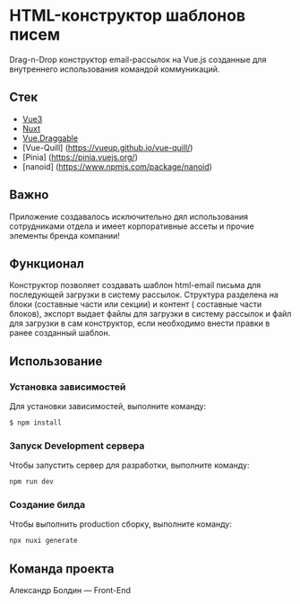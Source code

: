 # HTML-конструктор шаблонов писем
Drag-n-Drop конструктор email-рассылок на Vue.js созданные для внутреннего использования командой коммуникаций.


## Стек
- [Vue3](https://v3.ru.vuejs.org/)
- [Nuxt](https://nuxt.com/)
- [Vue.Draggable](https://github.com/SortableJS/Vue.Draggable)
- [Vue-Quill] (https://vueup.github.io/vue-quill/)
- [Pinia] (https://pinia.vuejs.org/)
- [nanoid] (https://www.npmjs.com/package/nanoid)

## Важно
Приложение создавалось исключительно дял использования сотрудниками отдела и имеет корпоративные ассеты и прочие элементы бренда компании!

## Функционал 
Конструктор позволяет создавать шаблон html-email письма для последующей загрузки в систему рассылок. Структура разделена на блоки (составные части или секции) и контент ( составные части блоков), экспорт выдает файлы для загрузки в систему рассылок и файл для загрузки в сам конструктор, если необходимо внести правки в ранее созданный шаблон.

## Использование


### Установка зависимостей
Для установки зависимостей, выполните команду:
```sh
$ npm install
```

### Запуск Development сервера
Чтобы запустить сервер для разработки, выполните команду:
```sh
npm run dev
```

### Создание билда
Чтобы выполнить production сборку, выполните команду: 
```sh
npx nuxi generate
```

## Команда проекта
Александр Болдин — Front-End
